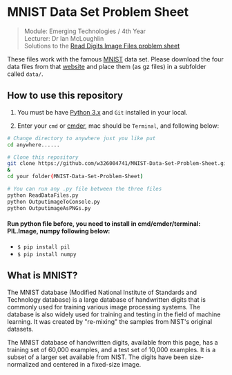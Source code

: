 # MNIST Data Set Problem Sheet
> Module: Emerging Technologies / 4th Year  
> Lecturer: Dr Ian McLoughlin  
Solutions to the [Read Digits Image Files problem sheet](https://github.com/w326004741/MNIST-Data-Set-Problem-Sheet/wiki/MNIST-Data-Problem-Sheet)

These files work with the famous [MNIST](http://yann.lecun.com/exdb/mnist/) data set. Please download the four data files from that [website](http://yann.lecun.com/exdb/mnist/) and place them (as gz files) in a subfolder called `data/`.

## How to use this repository
1. You must be have [Python 3.x](https://www.python.org/downloads/) and `Git` installed in your local.

2. Enter your `cmd` or [cmder](http://cmder.net/), mac should be `Terminal`, and following below:
```bash
# Change directory to anywhere just you like put
cd anywhere......

# Clone this repository 
git clone https://github.com/w326004741/MNIST-Data-Set-Problem-Sheet.git
&
cd your folder(MNIST-Data-Set-Problem-Sheet)

# You can run any .py file between the three files
python ReadDataFiles.py
python OutputimageToConsole.py
python OutputimageAsPNGs.py
```
#### Run python file before, you need to install in cmd/cmder/terminal: PIL.Image, numpy following below:
- `$ pip install pil`
- `$ pip install numpy`

## What is MNIST?
The MNIST database (Modified National Institute of Standards and Technology database) is a large database of handwritten digits that is commonly used for training various image processing systems. The database is also widely used for training and testing in the field of machine learning. It was created by "re-mixing" the samples from NIST's original datasets. 

The MNIST database of handwritten digits, available from this page, has a training set of 60,000 examples, and a test set of 10,000 examples. It is a subset of a larger set available from NIST. The digits have been size-normalized and centered in a fixed-size image.


